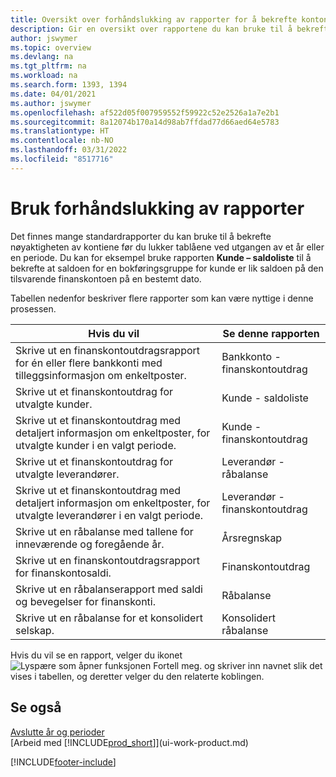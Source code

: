 ```yaml
---
title: Oversikt over forhåndslukking av rapporter for å bekrefte kontonøyaktighet
description: Gir en oversikt over rapportene du kan bruke til å bekrefte nøyaktigheten av kontiene før du lukker tablåene ved utgangen av et år eller en periode.
author: jswymer
ms.topic: overview
ms.devlang: na
ms.tgt_pltfrm: na
ms.workload: na
ms.search.form: 1393, 1394
ms.date: 04/01/2021
ms.author: jswymer
ms.openlocfilehash: af522d05f007959552f59922c52e2526a1a7e2b1
ms.sourcegitcommit: 8a12074b170a14d98ab7ffdad77d66aed64e5783
ms.translationtype: HT
ms.contentlocale: nb-NO
ms.lasthandoff: 03/31/2022
ms.locfileid: "8517716"
---
```

# <a name="use-pre-closing-reports"></a>Bruk forhåndslukking av rapporter

Det finnes mange standardrapporter du kan bruke til å bekrefte nøyaktigheten av kontiene før du lukker tablåene ved utgangen av et år eller en periode. Du kan for eksempel bruke rapporten **Kunde – saldoliste** til å bekrefte at saldoen for en bokføringsgruppe for kunde er lik saldoen på den tilsvarende finanskontoen på en bestemt dato.

Tabellen nedenfor beskriver flere rapporter som kan være nyttige i denne prosessen.

| Hvis du vil | Se denne rapporten |
| --- | --- |
| Skrive ut en finanskontoutdragsrapport for én eller flere bankkonti med tilleggsinformasjon om enkeltposter. |Bankkonto - finanskontoutdrag |
| Skrive ut et finanskontoutdrag for utvalgte kunder. |Kunde - saldoliste |
| Skrive ut et finanskontoutdrag med detaljert informasjon om enkeltposter, for utvalgte kunder i en valgt periode. |Kunde - finanskontoutdrag |
| Skrive ut et finanskontoutdrag for utvalgte leverandører. |Leverandør - råbalanse |
| Skrive ut et finanskontoutdrag med detaljert informasjon om enkeltposter, for utvalgte leverandører i en valgt periode. |Leverandør - finanskontoutdrag |
| Skrive ut en råbalanse med tallene for inneværende og foregående år. |Årsregnskap |
| Skrive ut en finanskontoutdragsrapport for finanskontosaldi. |Finanskontoutdrag |
| Skrive ut en råbalanserapport med saldi og bevegelser for finanskonti. |Råbalanse |
| Skrive ut en råbalanse for et konsolidert selskap. |Konsolidert råbalanse |

Hvis du vil se en rapport, velger du ikonet ![Lyspære som åpner funksjonen Fortell meg.](media/ui-search/search_small.png "Fortell hva du vil gjøre") og skriver inn navnet slik det vises i tabellen, og deretter velger du den relaterte koblingen.

## <a name="see-also"></a>Se også

[Avslutte år og perioder](year-close-years-periods.md)  
[Arbeid med [!INCLUDE[prod_short](includes/prod_short.md)]](ui-work-product.md)



[!INCLUDE[footer-include](includes/footer-banner.md)]